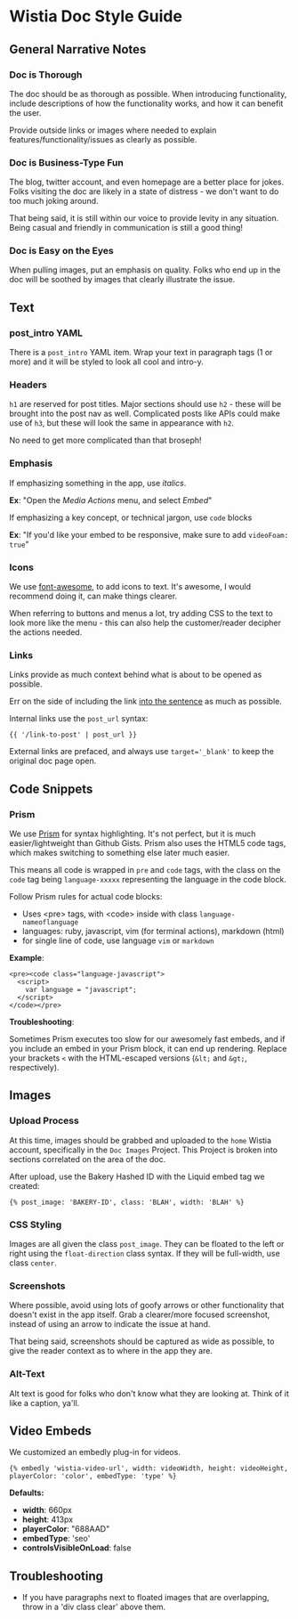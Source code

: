 # Wistia Doc Style Guide

## General Narrative Notes

### Doc is Thorough
The doc should be as thorough as possible. When introducing functionality, include
descriptions of how the functionality works, and how it can benefit the user. 

Provide outside links or images where needed to explain features/functionality/issues as clearly
as possible.

### Doc is Business-Type Fun
The blog, twitter account, and even homepage are a better place for jokes. Folks
visiting the doc are likely in a state of distress - we don't want to do too much
joking around.

That being said, it is still within our voice to provide levity in any situation.
Being casual and friendly in communication is still a good thing!

### Doc is Easy on the Eyes
When pulling images, put an emphasis on quality. Folks who end up in the doc will be
soothed by images that clearly illustrate the issue.

## Text

### post_intro YAML

There is a `post_intro` YAML item.  Wrap your text in paragraph tags (1 or more)
and it will be styled to look all cool and intro-y.

### Headers

`h1` are reserved for post titles. 
Major sections should use `h2` - these will be brought into the post nav as well.
Complicated posts like APIs could make use of `h3`, but these will look the same in
appearance with `h2`.

No need to get more complicated than that broseph!

### Emphasis

If emphasizing something in the app, use *italics*.

**Ex**: "Open the *Media Actions* menu, and select *Embed*"

If emphasizing a key concept, or technical jargon, use `code` blocks

**Ex**: "If you'd like your embed to be responsive, make sure to add `videoFoam: true`"

### Icons

We use [font-awesome](http://fortawesome.github.com/Font-Awesome/), to add icons
to text. It's awesome, I would recommend doing it, can make things clearer.

When referring to buttons and menus a lot, try adding CSS to the text to look more
like the menu - this can also help the customer/reader decipher the actions needed.

### Links

Links provide as much context behind what is about to be opened as possible.

Err on the side of including the link [into the sentence](#) as much as possible.

Internal links use the `post_url` syntax:

    {{ '/link-to-post' | post_url }}

External links are prefaced, and always use `target='_blank'` to keep the original
doc page open.

## Code Snippets

### Prism
We use [Prism](http://prismjs.com/) for syntax highlighting.  It's not perfect, 
but it is much easier/lightweight than Github Gists. Prism also uses the HTML5
code tags, which makes switching to something else later much easier.

This means all code is wrapped in `pre` and `code` tags, with the class on the 
`code` tag being `language-xxxxx` representing the language in the code block.

Follow Prism rules for actual code blocks:
  * Uses &lt;pre&gt; tags, with &lt;code&gt; inside with class `language-nameoflanguage`
  * languages: ruby, javascript, vim (for terminal actions), markdown (html)
  * for single line of code, use language `vim` or `markdown`

**Example**:

    <pre><code class="language-javascript">
      <script>
        var language = "javascript";
      </script>
    </code></pre>

**Troubleshooting**:

Sometimes Prism executes too slow for our awesomely fast embeds, and if you include
an embed in your Prism block, it can end up rendering.  Replace your brackets `<` with
the HTML-escaped versions (`&lt;` and `&gt;`, respectively).

## Images

### Upload Process
At this time, images should be grabbed and uploaded to the `home` Wistia account,
specifically in the `Doc Images` Project.  This Project is broken into sections
correlated on the area of the doc.

After upload, use the Bakery Hashed ID with the Liquid embed tag we created:

    {% post_image: 'BAKERY-ID', class: 'BLAH', width: 'BLAH' %}

### CSS Styling
Images are all given the class `post_image`. They can be floated to the left or right
using the `float-direction` class syntax. If they will be full-width, use class `center`.

### Screenshots
Where possible, avoid using lots of goofy arrows or other functionality that doesn't
exist in the app itself. Grab a clearer/more focused screenshot, instead of using
an arrow to indicate the issue at hand.

That being said, screenshots should be captured as wide as possible, to give the
reader context as to where in the app they are.

### Alt-Text
Alt text is good for folks who don't know what they are looking at. Think of it
like a caption, ya'll.

## Video Embeds

We customized an embedly plug-in for videos.

    {% embedly 'wistia-video-url', width: videoWidth, height: videoHeight, playerColor: 'color', embedType: 'type' %}

**Defaults:**

* **width**: 660px
* **height**: 413px
* **playerColor**: "688AAD"
* **embedType**: 'seo'
* **controlsVisibleOnLoad**: false

## Troubleshooting

* If you have paragraphs next to floated images that are overlapping, throw in a 'div class clear' above them.

